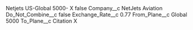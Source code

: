 <?xml version="1.0" encoding="UTF-8"?>
<CustomMetadata xmlns="http://soap.sforce.com/2006/04/metadata" xmlns:xsi="http://www.w3.org/2001/XMLSchema-instance" xmlns:xsd="http://www.w3.org/2001/XMLSchema">
    <label>Netjets US-Global 5000- X</label>
    <protected>false</protected>
    <values>
        <field>Company__c</field>
        <value xsi:type="xsd:string">NetJets Aviation</value>
    </values>
    <values>
        <field>Do_Not_Combine__c</field>
        <value xsi:type="xsd:boolean">false</value>
    </values>
    <values>
        <field>Exchange_Rate__c</field>
        <value xsi:type="xsd:double">0.77</value>
    </values>
    <values>
        <field>From_Plane__c</field>
        <value xsi:type="xsd:string">Global 5000</value>
    </values>
    <values>
        <field>To_Plane__c</field>
        <value xsi:type="xsd:string">Citation X</value>
    </values>
</CustomMetadata>
